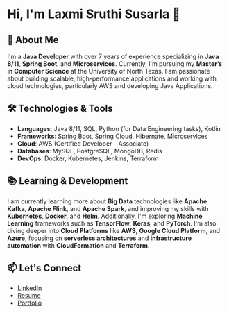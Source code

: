 # Hi, I'm Laxmi Sruthi Susarla 👋

## 💫 About Me
I'm a **Java Developer** with over 7 years of experience specializing in **Java 8/11**, **Spring Boot**, and **Microservices**. Currently, I'm pursuing my **Master’s in Computer Science** at the University of North Texas. I am passionate about building scalable, high-performance applications and working with cloud technologies, particularly AWS and developing Java Applications.

## 🛠️ Technologies & Tools
- **Languages**: Java 8/11, SQL, Python (for Data Engineering tasks), Kotlin
- **Frameworks**: Spring Boot, Spring Cloud, Hibernate, Microservices
- **Cloud**: AWS (Certified Developer – Associate)
- **Databases**: MySQL, PostgreSQL, MongoDB, Redis
- **DevOps**: Docker, Kubernetes, Jenkins, Terraform

## 📚 Learning & Development
I am currently learning more about **Big Data** technologies like **Apache Kafka**, **Apache Flink**, and **Apache Spark**, and improving my skills with **Kubernetes**, **Docker**, and **Helm**. Additionally, I'm exploring **Machine Learning** frameworks such as **TensorFlow**, **Keras**, and **PyTorch**. I'm also diving deeper into **Cloud Platforms** like **AWS**, **Google Cloud Platform**, and **Azure**, focusing on **serverless architectures** and **infrastructure automation** with **CloudFormation** and **Terraform**.

## 📫 Let's Connect
- [LinkedIn](your-linkedin-profile)
- [Resume](your-resume-link)
- [Portfolio](your-portfolio-link)
